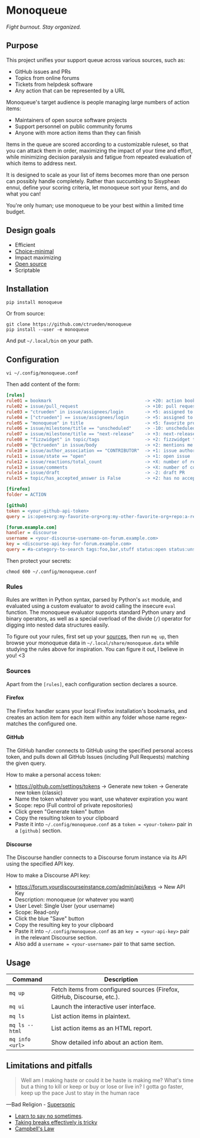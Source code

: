# Monoqueue

*Fight burnout. Stay organized.*

## Purpose

This project unifies your support queue across various sources, such as:

* GitHub issues and PRs
* Topics from online forums
* Tickets from helpdesk software
* Any action that can be represented by a URL

Monoqueue's target audience is people managing large numbers of action items:

* Maintainers of open source software projects
* Support personnel on public community forums
* Anyone with more action items than they can finish

Items in the queue are scored according to a customizable ruleset, so that
you can attack them in order, maximizing the impact of your time and effort,
while minimizing decision paralysis and fatigue from repeated evaluation of
which items to address next.

It is designed to scale as your list of items becomes more than one person can
possibly handle completely. Rather than succumbing to Sisyphean ennui, define
your scoring criteria, let monoqueue sort your items, and do what you can!

You're only human; use monoqueue to be your best within a limited time budget.

## Design goals

* Efficient
* [Choice-minimal](https://tim.blog/2008/02/06/the-choice-minimal-lifestyle-6-formulas-for-more-output-and-less-overwhelm/)
* Impact maximizing
* [Open source](UNLICENSE)
* Scriptable

## Installation

```shell
pip install monoqueue
```

Or from source:

```shell
git clone https://github.com/ctrueden/monoqueue
pip install --user -e monoqueue
```

And put `~/.local/bin` on your path.

## Configuration

```shell
vi ~/.config/monoqueue.conf
```

Then add content of the form:

```ini
[rules]
rule01 = bookmark                                   -> +20: action bookmark
rule02 = issue/pull_request                         -> +10: pull request
rule03 = "ctrueden" in issue/assignees/login        -> +5: assigned to me
rule04 = ["ctrueden"] == issue/assignees/login      -> +5: assigned to only me
rule05 = "monoqueue" in title                       -> +5: favorite project (monoqueue)
rule06 = issue/milestone/title == "unscheduled"     -> -10: unscheduled milestone
rule07 = issue/milestone/title == "next-release"    -> +3: next-release milestone
rule08 = "fizzwidget" in topic/tags                 -> +2: fizzwidget tag
rule09 = "@ctrueden" in issue/body                  -> +2: mentions me
rule10 = issue/author_association == "CONTRIBUTOR"  -> +1: issue author is non-member
rule11 = issue/state == "open"                      -> +1: open issue
rule12 = issue/reactions/total_count                -> +X: number of reactions
rule13 = issue/comments                             -> +X: number of comments
rule14 = issue/draft                                -> -2: draft PR
rule15 = topic/has_accepted_answer is False         -> +2: has no accepted answer

[firefox]
folder = ACTION

[github]
token = <your-github-api-token>
query = is:open+org:my-favorite-org+org:my-other-favorite-org+repo:a-repo-I-manage

[forum.example.com]
handler = discourse
username = <your-discourse-username-on-forum.example.com>
key = <discourse-api-key-for-forum.example.com>
query = #a-category-to-search tags:foo,bar,stuff status:open status:unsolved
```

Then protect your secrets:

```shell
chmod 600 ~/.config/monoqueue.conf
```

### Rules

Rules are written in Python syntax, parsed by Python's `ast` module, and evaluated
using a custom evaluator to avoid calling the insecure `eval` function. The monoqueue
evaluator supports standard Python unary and binary operators, as well as a special
overload of the divide (`/`) operator for digging into nested data structures easily.

To figure out your rules, first set up your [sources](#sources), then run `mq up`,
then browse your monoqueue data in `~/.local/share/monoqueue.data` while studying
the rules above for inspiration. You can figure it out, I believe in you! <3

### Sources

Apart from the `[rules]`, each configuration section declares a source.

#### Firefox

The Firefox handler scans your local Firefox installation's bookmarks, and
creates an action item for each item within any folder whose name regex-matches
the configured one.

#### GitHub

The GitHub handler connects to GitHub using the specified personal access token,
and pulls down all GitHub Issues (including Pull Requests) matching the given query.

How to make a personal access token:
- https://github.com/settings/tokens &rarr; Generate new token &rarr; Generate new token (classic)
- Name the token whatever you want, use whatever expiration you want
- Scope: repo (Full control of private repositories)
- Click green "Generate token" button
- Copy the resulting token to your clipboard
- Paste it into `~/.config/monoqueue.conf`
  as a `token = <your-token>` pair in a `[github]` section.

#### Discourse

The Discourse handler connects to a Discourse forum instance via its API using
the specified API key.

How to make a Discourse API key:
- https://forum.yourdiscourseinstance.com/admin/api/keys &rarr; New API Key
- Description: monoqueue (or whatever you want)
- User Level: Single User (your username)
- Scope: Read-only
- Click the blue "Save" button
- Copy the resulting key to your clipboard
- Paste it into `~/.config/monoqueue.conf`
  as an `key = <your-api-key>` pair in the relevant Discourse section.
- Also add a `username = <your-username>` pair to that same section.

## Usage

Command          | Description
-----------------|------------
`mq up`          | Fetch items from configured sources (Firefox, GitHub, Discourse, etc.).
`mq ui`          | Launch the interactive user interface.
`mq ls`          | List action items in plaintext.
`mq ls --html`   | List action items as an HTML report.
`mq info <url>`  | Show detailed info about an action item.

## Limitations and pitfalls

> Well am I making haste or could it be haste is making me?
> What's time but a thing to kill or keep or buy or lose or live in?
> I gotta go faster, keep up the pace
> Just to stay in the human race

&mdash;Bad Religion - [Supersonic](https://youtu.be/D0RKVCH6O0o)

* [Learn to say no sometimes](https://jamesclear.com/saying-no).
* [Taking breaks effectively is tricky](https://www.personneltoday.com/hr/breaks-from-work-mental-fatigue-study/)
* [Campbell's Law](https://en.wikipedia.org/wiki/Campbell%27s_law)
